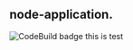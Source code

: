 ## node-application.
![CodeBuild badge](https://codebuild.us-east-1.amazonaws.com/badges?uuid=eyJlbmNyeXB0ZWREYXRhIjoiK05iN1kzck5uVmpzRnhpSVZHMnd0dXU1NWw5QU5vSUZSNTNJTkhKTEJ6ZTZoa2VtZ0xxOHhvcS9Uc0lUT1cvdm9LYW9kRjA5c2FKU2lOZkxwVXVIZTVVPSIsIml2UGFyYW1ldGVyU3BlYyI6IjVMUWtiR0pUUWlBaTE4YjYiLCJtYXRlcmlhbFNldFNlcmlhbCI6MX0%3D&branch=master)
this is test
